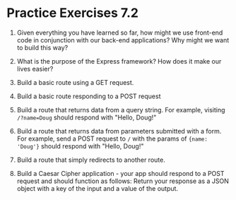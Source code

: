 # Practice Exercises 7.2

1. Given everything you have learned so far, how might we use front-end code in conjunction with our back-end applications? Why might we want to build this way?

2. What is the purpose of the Express framework? How does it make our lives easier?

3. Build a basic route using a GET request.

4. Build a basic route responding to a POST request

5. Build a route that returns data from a query string. For example, visiting `/?name=Doug` should respond with "Hello, Doug!"

6. Build a route that returns data from parameters submitted with a form. For example, send a POST request to `/` with the params of `{name: 'Doug'}` should respond with "Hello, Doug!"

7. Build a route that simply redirects to another route.

8. Build a Caesar Cipher application - your app should respond to a POST request and should function as follows: Return your response as a JSON object with a key of the input and a value of the output.

